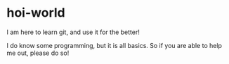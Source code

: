# hoi-world
I am here to learn git, and use it for the better!

I do know some programming, but it is all basics.
So if you are able to help me out, please do so!
